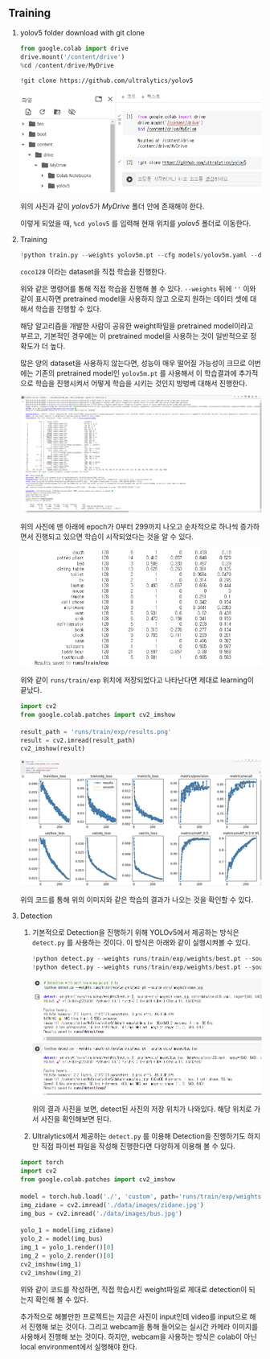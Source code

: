## Training

1. yolov5 folder download with git clone
    ```python
    from google.colab import drive
    drive.mount('/content/drive')
    %cd /content/drive/MyDrive
    ```
    ```
    !git clone https://github.com/ultralytics/yolov5
    ```
    <img src="./config/yolov5_download.png">
    
    위의 사진과 같이 *yolov5*가 *MyDrive* 폴더 안에 존재해야 한다.

    이렇게 되었을 때, `%cd yolov5` 를 입력해 현재 위치를 *yolov5* 폴더로 이동한다.

2. Training
    ```python
    !python train.py --weights yolov5m.pt --cfg models/yolov5m.yaml --data coco128.yaml --epochs 300 --batch-size 32
    ```
    `coco128` 이라는 dataset을 직접 학습을 진행한다.

    위와 같은 명령어를 통해 직접 학습을 진행해 볼 수 있다. `--weights` 뒤에 `''` 이와 같이 표시하면 pretrained model을 사용하지 않고 오로지 원하는 데이터 셋에 대해서 학습을 진행할 수 있다.
    
    해당 알고리즘을 개발한 사람이 공유한 weight파일을 pretrained model이라고 부르고, 기본적인 경우에는 이 pretrained model을 사용하는 것이 일반적으로 정확도가 더 높다.

    많은 양의 dataset을 사용하지 않는다면, 성능이 매우 떨어질 가능성이 크므로 이번에는 기존의 pretrained model인 `yolov5m.pt` 를 사용해서 이 학습결과에 추가적으로 학습을 진행시켜서 어떻게 학습을 시키는 것인지 방벙베 대해서 진행한다.

    <img src="./config/training.png">

    위의 사진에 맨 아래에 epoch가 0부터 299까지 나오고 순차적으로 하나씩 증가하면서 진행되고 있으면 학습이 시작되었다는 것을 알 수 있다.

    <img src="./config/training_last.png">
    
    위와 같이 `runs/train/exp` 위치에 저장되었다고 나타난다면 제대로 learning이 끝났다.

    ```python
    import cv2
    from google.colab.patches import cv2_imshow

    result_path = 'runs/train/exp/results.png'
    result = cv2.imread(result_path)
    cv2_imshow(result)
    ```
    <img src="./config/training_result.png">
    
    위의 코드를 통해 위의 이미지와 같은 학습의 결과가 나오는 것을 확인할 수 있다.
    
3. Detection
    1. 기본적으로 Detection을 진행하기 위해 YOLOv5에서 제공하는 방식은 `detect.py` 를 사용하는 것이다. 이 방식은 아래와 같이 실행시켜볼 수 있다.
        ```python
        !python detect.py --weights runs/train/exp/weights/best.pt --source data/images/bus.jpg
        !python detect.py --weights runs/train/exp/weights/best.pt --source data/images/zidane.jpg
        ```

        <img src="./config/detect_py.png">

        위의 결과 사진을 보면, detect된 사진의 저장 위치가 나와있다. 해당 위치로 가서 사진을 확인해보면 된다.


    2. Ultralytics에서 제공하는 `detect.py` 를 이용해 Detection을 진행하기도 하지만 직접 파이썬 파일을 작성해 진행한다면 다양하게 이용해 볼 수 있다.
    ```python
    import torch
    import cv2
    from google.colab.patches import cv2_imshow

    model = torch.hub.load('./', 'custom', path='runs/train/exp/weights/best.pt', source='local', force_reload=True, trust_repo=True)
    img_zidane = cv2.imread('./data/images/zidane.jpg')
    img_bus = cv2.imread('./data/images/bus.jpg')

    yolo_1 = model(img_zidane)
    yolo_2 = model(img_bus)
    img_1 = yolo_1.render()[0]
    img_2 = yolo_2.render()[0]
    cv2_imshow(img_1)
    cv2_imshow(img_2)
    ```
    위와 같이 코드를 작성하면, 직접 학습시킨 weight파일로 제대로 detection이 되는지 확인해 볼 수 있다.

    추가적으로 해볼만한 프로젝트는 지금은 사진이 input인데 video를 input으로 해서 진행해 보는 것이다. 그리고 webcam을 통해 들어오는 실시간 카메라 이미지를 사용해서 진행해 보는 것이다. 하지만, webcam을 사용하는 방식은 colab이 아닌 local environment에서 실행해야 한다.
    